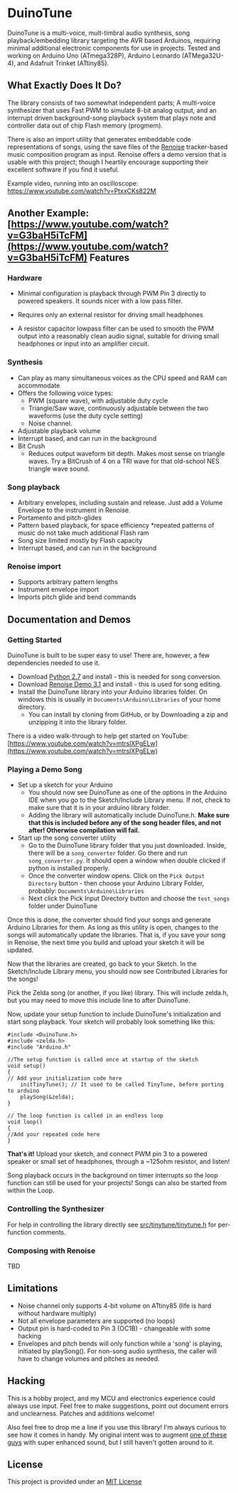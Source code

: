 DuinoTune
===

DuinoTune is a multi-voice, mult-timbral audio synthesis, song playback/embedding library targeting the AVR based Arduinos, requiring minimal additional electronic components for use in projects. Tested and working on Arduino Uno (ATmega328P), Arduino Leonardo (ATMega32U-4), and Adafruit Trinket (ATtiny85).

What Exactly Does It Do?
---

The  library consists of two somewhat independent parts; A multi-voice synthesizer that uses Fast PWM to simulate 8-bit analog output, and an interrupt driven background-song playback system that plays note and controller data out of chip Flash memory (progmem).

There is also an import utility that generates embeddable code representations of songs, using the save files of the [Renoise](http://www.renoise.com/) tracker-based music composition program as input. Renoise offers a demo version that is usable with this project; though I heartily encourage supporting their excellent software if you find it useful.

Example video, running into an oscilloscope: <a href="https://www.youtube.com/watch?v=PtxxCKs822M">https://www.youtube.com/watch?v=PtxxCKs822M</a>

Another Example: [https://www.youtube.com/watch?v=G3baH5iTcFM](https://www.youtube.com/watch?v=G3baH5iTcFM)
Features
---

### Hardware

* Minimal configuration is playback through PWM Pin 3 directly to powered speakers. It sounds nicer with a low pass filter.

* Requires only an external resistor for  driving small headphones

* A resistor capacitor lowpass filter can be used to smooth the PWM output into a reasonably clean audio signal, suitable for driving small headphones or input into an amplifier circuit.

### Synthesis
* Can play as many simultaneous voices as the CPU speed and RAM can accommodate
* Offers the following voice types:
	* PWM (square wave), with adjustable duty cycle
	* Triangle/Saw wave, continuously adjustable between the two waveforms (use the duty cycle setting)
	* Noise channel.
* Adjustable playback volume
* Interrupt based, and can run in the background
* Bit Crush
	* Reduces output waveform bit depth. Makes most sense on triangle waves. Try a BitCrush of 4 on a TRI wave for that old-school NES triangle wave sound.

### Song playback
* Arbitrary envelopes, including sustain and release. Just add a Volume Envelope to the instrument in Renoise.
* Portamento and pitch-glides
* Pattern based playback, for space efficiency
	*repeated patterns of music do not take much additional Flash ram
* Song size limited mostly by Flash capacity
* Interrupt based, and can run in the background

### Renoise import
* Supports arbitrary pattern lengths
* Instrument envelope import
* Imports pitch glide and bend commands


Documentation and Demos
---

### Getting Started
DuinoTune is built to be super easy to use! There are, however, a few dependencies needed to use it.

* Download [Python 2.7](https://www.python.org/downloads/) and install - this is needed for song conversion.
* Download [Renoise Demo 3.1](http://renoise.com/download) and install - this is used for song editing.
* Install the DuinoTune library into your Arduino libraries folder. On windows this is usually in `Documents\Arduino\Libraries` of your home directory. 
	* You can install by cloning from GitHub, or by Downloading a zip and unzipping it into the library folder.

There is a video walk-through to help get started on YouTube: [https://www.youtube.com/watch?v=mtrslXPgELw](https://www.youtube.com/watch?v=mtrslXPgELw)

### Playing a Demo Song
* Set up a sketch for your Arduino
	* You should now see DuinoTune as one of the options in the Arduino IDE when you go to the Sketch/Include Library menu. If not, check to make sure that it is in your arduino library folder.
	* Adding the library will automatically include DuinoTune.h. **Make sure that this is included before any of the song header files, and not after! Otherwise compilation will fail.**
* Start up the song converter utility
	* Go to the DuinoTune library folder that you just downloaded. Inside, there will be a `song_converter` folder. Go there and run `song_converter.py`. It should open a window when double clicked if python is installed properly.
	* Once the converter window opens. Click on the `Pick Output Directory` button - then choose your Arduino Library Folder, probably: `Documents\Arduino\Libraries`
	* Next click the Pick Input Directory button and choose the `test_songs` folder under DuinoTune

Once this is done, the converter should find your songs and generate Arduino Libraries for them. As long as this utility is open, changes to the songs will automatically update the libraries. That is, if you save your song in Renoise, the next time you build and upload your sketch it will be updated.

Now that the libraries are created, go back to your Sketch. In the Sketch/Include Library menu, you should now see Contributed Libraries for the songs!

Pick the Zelda song (or another, if you like) library. This will include zelda.h, but you may need to move this include line to after DuinoTune.

Now, update your setup function to include DuinoTune's initialization and start song playback. Your sketch will probably look something like this:


	#include <DuinoTune.h>
	#include <zelda.h>
	#include "Arduino.h"
	
	//The setup function is called once at startup of the sketch
	void setup()
	{
	// Add your initialization code here
		initTinyTune(); // It used to be called TinyTune, before porting to arduino
		playSong(&zelda);
	}
	
	// The loop function is called in an endless loop
	void loop()
	{
	//Add your repeated code here
	}

**That's it!** Upload your sketch, and connect PWM pin 3 to a powered speaker or small set of headphones, through a ~125ohm resistor, and listen!

Song playback occurs in the background on timer interrupts so the loop function can still be used for your projects! Songs can also be started from within the Loop.


### Controlling the Synthesizer
For help in controlling the library directly see [src/tinytune/tinytune.h](src/tinytune/tinytune.h) for per-function comments.

### Composing with Renoise

TBD


Limitations
---
* Noise channel only supports 4-bit volume on ATtiny85 (life is hard without hardware multiply)
* Not all envelope parameters are supported (no loops)
* Output pin is hard-coded to Pin 3 (OC1B) - changeable with some hacking
* Envelopes and pitch bends will only function while a 'song' is playing, initiated by playSong(). For non-song audio synthesis, the caller will have to change volumes and pitches as needed.

Hacking
---
This is a hobby project, and my MCU and electronics experience could always use input. Feel free to make suggestions, point out document errors and unclearness. Patches and additions welcome!

Also feel free to drop me a line if you use this library! I'm always curious to see how it 
comes in handy. My original intent was to augment [one of these guys](http://www.otamatone.com/) with super enhanced sound, but I still haven't gotten around to it.

License
---
This project is provided under an [MIT License](LICENSE)
